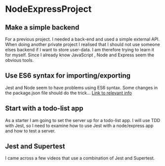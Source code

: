 # NodeExpressProject

## Make a simple backend

For a previous project. I needed a back-end and used a simple external API.
When doing another private project I realised that I should not use someone elses backend if I want to store user-data.
I am therefore trying to learn it for myself.
Since I already know JavaScript , Node and Express seem the obvious tools.

## Use ES6 syntax for importing/exporting

Jest and Node seem to have problems using ES6 syntax. Some changes in the package.json file should do the trick...
[Link to relevant info](https://sammeechward.com/jest-and-esmodules/)

## Start with a todo-list app

As a starter I am going to set the server up for a todo-list app.
I will use TDD with Jest, so I need to examine how to use Jest with a node/express app and how to test a server.

## Jest and Supertest

I came across a few videos that use a combination of Jest and Supertest.
